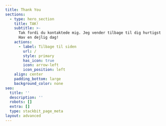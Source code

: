 ```yaml
---
title: Thank You
sections:
  - type: hero_section
    title: TAK!
    subtitle: >-
      Tak fordi du kontaktede mig. Jeg vender tilbage til dig hurtigst muligt.
      Hav en dejlig dag!
    actions:
      - label: Tilbage til siden
        url: /
        style: primary
        has_icon: true
        icon: arrow-left
        icon_position: left
    align: center
    padding_bottom: large
    background_color: none
seo:
  title: ''
  description: ''
  robots: []
  extra: []
  type: stackbit_page_meta
layout: advanced
---
```

